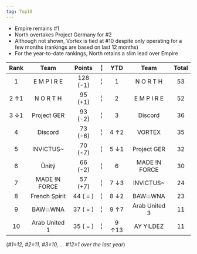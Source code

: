 ```yaml
---
tag: Top10
---
```

- Empire remains #1
- North overtakes Project Germany for #2
- Although not shown, Vortex is tied at #10 despite only operating for a few months (rankings are based on last 12 months)
- For the year-to-date rankings, North retains a slim lead over Empire

Rank | Team | Points |  ╎  | YTD  | Team | Total  
:--: | :--: | :--: |  :--:  | :--: | :--: | :--:  
1 | E M P I R E | 128 (-1) |  ╎  | 1 | N O R T H | 53  
2 ↑1 | N O R T H | 95 (+1) |  ╎  | 2 | E M P I R E | 52  
3 ↓1 | Project GER | 93 (-2) |  ╎  | 3 | Discord | 36  
4 | Discord | 73 (-6) |  ╎  | 4  ↑2 | VORTEX | 35  
5 | INVICTUS~ | 70 (-7) |  ╎  | 5  ↓1 | Project GER | 32  
6 | Ünitÿ | 66 (-2) |  ╎  | 6 | MADE !N FORCE | 30  
7 | MADE !N FORCE | 57 (+7) |  ╎  | 7  ↓3 | INVICTUS~ | 24  
8 | French Spirit | 44 ( = ) |  ╎  | 8  ↓2 | BAW💥WNA | 23  
9 | BAW💥WNA | 37 ( = ) |  ╎  | 9  ↑7 | Arab United 3 | 11  
10 | Arab United 1 | 35 ( = ) |  ╎  | 9  ↑13 | AY YILDEZ | 11  

(*#1=12, #2=11, #3=10,  … #12=1 over the last year*)
